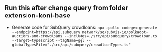 ## Run this after change query from folder extension-koni-base
- Generate code for SubQuery crowdloans: `npx apollo codegen:generate --endpoint=https://api.subquery.network/sq/subvis-io/polkadot-auctions-and-crowdloans --includes=./src/api/subquery/crowdloan.ts --target=typescript --tagName=gql --globalTypesFile="./src/api/subquery/crowdloanTypes.ts"`